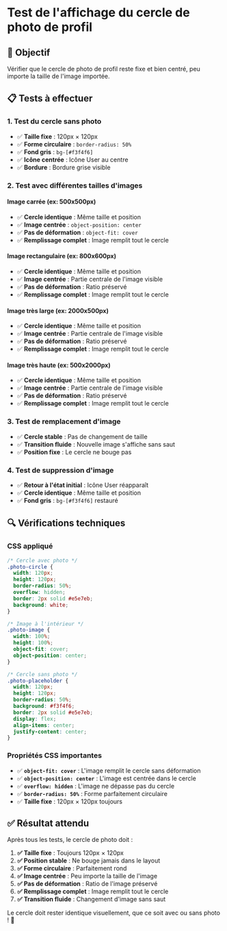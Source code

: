# Test de l'affichage du cercle de photo de profil

## 🎯 Objectif
Vérifier que le cercle de photo de profil reste fixe et bien centré, peu importe la taille de l'image importée.

## 📋 Tests à effectuer

### 1. Test du cercle sans photo
- ✅ **Taille fixe** : 120px × 120px
- ✅ **Forme circulaire** : `border-radius: 50%`
- ✅ **Fond gris** : `bg-[#f3f4f6]`
- ✅ **Icône centrée** : Icône User au centre
- ✅ **Bordure** : Bordure grise visible

### 2. Test avec différentes tailles d'images

#### Image carrée (ex: 500x500px)
- ✅ **Cercle identique** : Même taille et position
- ✅ **Image centrée** : `object-position: center`
- ✅ **Pas de déformation** : `object-fit: cover`
- ✅ **Remplissage complet** : Image remplit tout le cercle

#### Image rectangulaire (ex: 800x600px)
- ✅ **Cercle identique** : Même taille et position
- ✅ **Image centrée** : Partie centrale de l'image visible
- ✅ **Pas de déformation** : Ratio préservé
- ✅ **Remplissage complet** : Image remplit tout le cercle

#### Image très large (ex: 2000x500px)
- ✅ **Cercle identique** : Même taille et position
- ✅ **Image centrée** : Partie centrale de l'image visible
- ✅ **Pas de déformation** : Ratio préservé
- ✅ **Remplissage complet** : Image remplit tout le cercle

#### Image très haute (ex: 500x2000px)
- ✅ **Cercle identique** : Même taille et position
- ✅ **Image centrée** : Partie centrale de l'image visible
- ✅ **Pas de déformation** : Ratio préservé
- ✅ **Remplissage complet** : Image remplit tout le cercle

### 3. Test de remplacement d'image
- ✅ **Cercle stable** : Pas de changement de taille
- ✅ **Transition fluide** : Nouvelle image s'affiche sans saut
- ✅ **Position fixe** : Le cercle ne bouge pas

### 4. Test de suppression d'image
- ✅ **Retour à l'état initial** : Icône User réapparaît
- ✅ **Cercle identique** : Même taille et position
- ✅ **Fond gris** : `bg-[#f3f4f6]` restauré

## 🔍 Vérifications techniques

### CSS appliqué
```css
/* Cercle avec photo */
.photo-circle {
  width: 120px;
  height: 120px;
  border-radius: 50%;
  overflow: hidden;
  border: 2px solid #e5e7eb;
  background: white;
}

/* Image à l'intérieur */
.photo-image {
  width: 100%;
  height: 100%;
  object-fit: cover;
  object-position: center;
}

/* Cercle sans photo */
.photo-placeholder {
  width: 120px;
  height: 120px;
  border-radius: 50%;
  background: #f3f4f6;
  border: 2px solid #e5e7eb;
  display: flex;
  align-items: center;
  justify-content: center;
}
```

### Propriétés CSS importantes
- ✅ **`object-fit: cover`** : L'image remplit le cercle sans déformation
- ✅ **`object-position: center`** : L'image est centrée dans le cercle
- ✅ **`overflow: hidden`** : L'image ne dépasse pas du cercle
- ✅ **`border-radius: 50%`** : Forme parfaitement circulaire
- ✅ **Taille fixe** : 120px × 120px toujours

## ✅ Résultat attendu

Après tous les tests, le cercle de photo doit :

1. **✅ Taille fixe** : Toujours 120px × 120px
2. **✅ Position stable** : Ne bouge jamais dans le layout
3. **✅ Forme circulaire** : Parfaitement rond
4. **✅ Image centrée** : Peu importe la taille de l'image
5. **✅ Pas de déformation** : Ratio de l'image préservé
6. **✅ Remplissage complet** : Image remplit tout le cercle
7. **✅ Transition fluide** : Changement d'image sans saut

Le cercle doit rester identique visuellement, que ce soit avec ou sans photo ! 🎉
